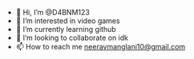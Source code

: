 - 👋 Hi, I’m @D4BNM123
- 👀 I’m interested in video games
- 🌱 I’m currently learning github
- 💞️ I’m looking to collaborate on idk
- 📫 How to reach me neeravmanglani10@gmail.com

<!---
D4BNM123/D4BNM123 is a ✨ special ✨ repository because its `README.md` (this file) appears on your GitHub profile.
You can click the Preview link to take a look at your changes.
--->
